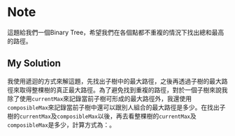 # Note

這題給我們一個Binary Tree，希望我們在各個點都不重複的情況下找出總和最高的路徑。

## My Solution

我使用遞迴的方式來解這題，先找出子樹中的最大路徑，之後再透過子樹的最大路徑來取得整棵樹的真正最大路徑。為了避免找到重複的路徑，對於一個子樹來說我除了使用`currentMax`來記錄當前子樹可形成的最大路徑外，我還使用`composibleMax`來記錄當前子樹中還可以跟別人組合的最大路徑是多少。在找出子樹的`currentMax`及`composibleMax`以後，再去看整棵樹的`currentMax`及`composibleMax`是多少，計算方式為：。
